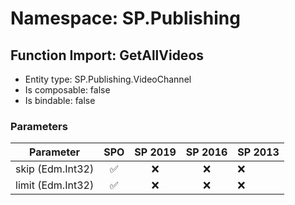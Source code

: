 # Namespace: SP.Publishing

## Function Import: GetAllVideos

- Entity type: SP.Publishing.VideoChannel
- Is composable: false
- Is bindable: false

### Parameters

Parameter | SPO | SP 2019 | SP 2016 | SP 2013
----------|:---:|:-------:|:-------:|:-------
skip (Edm.Int32) | ✅ | ❌ | ❌ | ❌
limit (Edm.Int32) | ✅ | ❌ | ❌ | ❌
